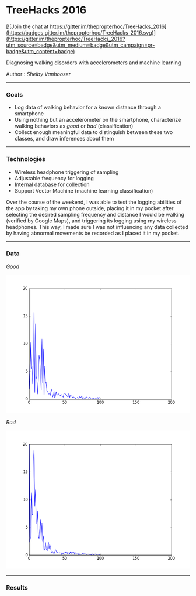 # TreeHacks 2016

[![Join the chat at https://gitter.im/thepropterhoc/TreeHacks_2016](https://badges.gitter.im/thepropterhoc/TreeHacks_2016.svg)](https://gitter.im/thepropterhoc/TreeHacks_2016?utm_source=badge&utm_medium=badge&utm_campaign=pr-badge&utm_content=badge)  

Diagnosing walking disorders with accelerometers and machine learning

Author : _Shelby Vanhooser_

___
### Goals

  - Log data of walking behavior for a known distance through a smartphone
  - Using nothing but an accelerometer on the smartphone, characterize walking behaviors as _good_ or _bad_ (classification)
  - Collect enough meaningful data to distinguish between these two classes, and draw inferences about them 

___
### Technologies

  - Wireless headphone triggering of sampling
  - Adjustable frequency for logging
  - Internal database for collection
  - Support Vector Machine (machine learning classification)

  Over the course of the weekend, I was able to test the logging abilities of the app by taking my own phone outside, placing it in my pocket after selecting the desired sampling frequency and distance I would be walking (verified by Google Maps), and triggering its logging using my wireless headphones.  This way, I made sure I was not influencing any data collected by having abnormal movements be recorded as I placed it in my pocket. 
  
  

___
### Data

*Good* 

![Good walking behavior frequency spectrum](https://raw.githubusercontent.com/thepropterhoc/TreeHacks_2016/master/Collected_Data/images/good_animated.gif)

*Bad*

![Bad walking behavior frequency spectrum](https://raw.githubusercontent.com/thepropterhoc/TreeHacks_2016/master/Collected_Data/images/bad_animated.gif)





___
### Results